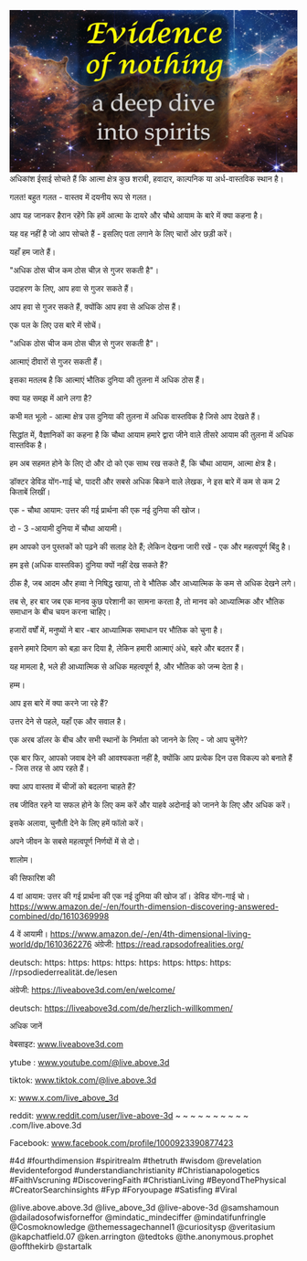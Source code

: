 ![Video cover image](../cover.jpg)
अधिकांश ईसाई सोचते हैं कि आत्मा क्षेत्र कुछ शराबी, हवादार, काल्पनिक या अर्ध-वास्तविक स्थान है।

गलत! बहुत गलत - वास्तव में दयनीय रूप से गलत।

आप यह जानकर हैरान रहेंगे कि हमें आत्मा के दायरे और चौथे आयाम के बारे में क्या कहना है।

यह वह नहीं है जो आप सोचते हैं - इसलिए पता लगाने के लिए चारों ओर छड़ी करें।

यहाँ हम जाते हैं।

"अधिक ठोस चीज कम ठोस चीज़ से गुजर सकती है"।

उदाहरण के लिए, आप हवा से गुजर सकते हैं।

आप हवा से गुजर सकते हैं, क्योंकि आप हवा से अधिक ठोस हैं।

एक पल के लिए उस बारे में सोचें।

"अधिक ठोस चीज कम ठोस चीज़ से गुजर सकती है"।

आत्माएं दीवारों से गुजर सकती हैं।

इसका मतलब है कि आत्माएं भौतिक दुनिया की तुलना में अधिक ठोस हैं।

क्या यह समझ में आने लगा है?

कभी मत भूलो - आत्मा क्षेत्र उस दुनिया की तुलना में अधिक वास्तविक है जिसे आप देखते हैं।

सिद्धांत में, वैज्ञानिकों का कहना है कि चौथा आयाम हमारे द्वारा जीने वाले तीसरे आयाम की तुलना में अधिक वास्तविक है।

हम अब सहमत होने के लिए दो और दो को एक साथ रख सकते हैं, कि चौथा आयाम, आत्मा क्षेत्र है।

डॉक्टर डेविड योंग-गाई चो, पादरी और सबसे अधिक बिकने वाले लेखक, ने इस बारे में कम से कम 2 किताबें लिखीं।

एक - चौथा आयाम: उत्तर की गई प्रार्थना की एक नई दुनिया की खोज।

दो - 3 -आयामी दुनिया में चौथा आयामी।

हम आपको उन पुस्तकों को पढ़ने की सलाह देते हैं; लेकिन देखना जारी रखें - एक और महत्वपूर्ण बिंदु है।

हम इसे (अधिक वास्तविक) दुनिया क्यों नहीं देख सकते हैं?

ठीक है, जब आदम और हव्वा ने निषिद्ध खाया, तो वे भौतिक और आध्यात्मिक के कम से अधिक देखने लगे।

तब से, हर बार जब एक मानव कुछ परेशानी का सामना करता है, तो मानव को आध्यात्मिक और भौतिक समाधान के बीच चयन करना चाहिए।

हजारों वर्षों में, मनुष्यों ने बार -बार आध्यात्मिक समाधान पर भौतिक को चुना है।

इसने हमारे दिमाग को बड़ा कर दिया है, लेकिन हमारी आत्माएं अंधे, बहरे और बदतर हैं।

यह मामला है, भले ही आध्यात्मिक से अधिक महत्वपूर्ण है, और भौतिक को जन्म देता है।

हम्म।

आप इस बारे में क्या करने जा रहे हैं?

उत्तर देने से पहले, यहाँ एक और सवाल है।

एक अरब डॉलर के बीच और सभी स्थानों के निर्माता को जानने के लिए - जो आप चुनेंगे?

एक बार फिर, आपको जवाब देने की आवश्यकता नहीं है, क्योंकि आप प्रत्येक दिन उस विकल्प को बनाते हैं - जिस तरह से आप रहते हैं।

क्या आप वास्तव में चीजों को बदलना चाहते हैं?

तब जीवित रहने या सफल होने के लिए कम करें और याहवे अदोनाई को जानने के लिए और अधिक करें।

इसके अलावा, चुनौती देने के लिए हमें फॉलो करें।

अपने जीवन के सबसे महत्वपूर्ण निर्णयों में से दो।

शालोम।


की सिफारिश की

4 वां आयाम: उत्तर की गई प्रार्थना की एक नई दुनिया की खोज डॉ। डेविड योंग-गाई चो।
https://www.amazon.de/-/en/fourth-dimension-discovering-answered-combined/dp/1610369998

4 वें आयामी।
https://www.amazon.de/-/en/4th-dimensional-living-world/dp/1610362276
अंग्रेजी: https://read.rapsodofrealities.org/

deutsch: https: https: https: https: https: https: https: https: //rpsodiederrealität.de/lesen

अंग्रेजी: https://liveabove3d.com/en/welcome/

deutsch: https://liveabove3d.com/de/herzlich-willkommen/


अधिक जानें

वेबसाइट: www.liveabove3d.com

ytube : www.youtube.com/@live.above.3d

tiktok: www.tiktok.com/@live.above.3d

x: www.x.com/live_above_3d

reddit: www.reddit.com/user/live-above-3d ~ ~ ~ ~ ~ ~ ~ ~ ~ ~ .com/live.above.3d

Facebook: www.facebook.com/profile/1000923390877423

#4d #fourthdimension #spiritrealm #thetruth #wisdom @revelation #evidenteforgod #understandianchristianity #Christianapologetics #FaithVscruning #DiscoveringFaith #ChristianLiving #BeyondThePhysical #CreatorSearchinsights #Fyp #Foryoupage #Satisfing #Viral


@live.above.above.3d @live_above_3d @live-above-3d @samshamoun @dailadosofwisforneffor @mindatic_mindeciffer @mindatifunfringle @Cosmoknowledge @themessagechannel1 @curiositysp @veritasium @kapchatfield.07 @ken.arrington @tedtoks @the.anonymous.prophet @offthekirb @startalk
